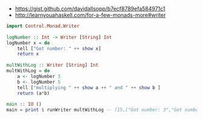 * https://gist.github.com/davidallsopp/b7ecf8789efa584971c1
* http://learnyouahaskell.com/for-a-few-monads-more#writer

```Haskell
import Control.Monad.Writer
      
logNumber :: Int -> Writer [String] Int  
logNumber x = do
    tell ["Got number: " ++ show x]
    return x            
      
multWithLog :: Writer [String] Int  
multWithLog = do  
    a <- logNumber 3  
    b <- logNumber 5
    tell ["multiplying " ++ show a ++ " and " ++ show b ]
    return (a*b)
    
main :: IO ()
main = print $ runWriter multWithLog -- (15,["Got number: 3","Got number: 5","multiplying 3 and 5"])
```

